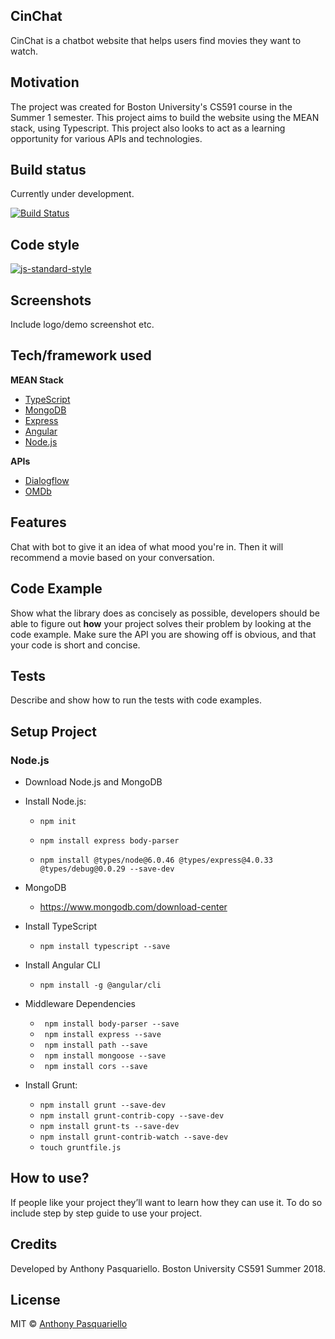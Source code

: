 ## CinChat
CinChat is a chatbot website that helps users find movies they want to watch.

## Motivation
The project was created for Boston University's CS591 course in the Summer 1 semester. This project aims to build the website using the MEAN stack, using Typescript. This project also looks to act as a learning opportunity for various APIs and technologies.

## Build status
Currently under development.

[![Build Status](https://travis-ci.org/akashnimare/foco.svg?branch=master)](https://travis-ci.org/akashnimare/foco)

## Code style
[![js-standard-style](https://img.shields.io/badge/code%20style-standard-brightgreen.svg?style=flat)](https://github.com/feross/standard)
 
## Screenshots
Include logo/demo screenshot etc.

## Tech/framework used
<b>MEAN Stack</b>
- [TypeScript](https://www.typescriptlang.org/)
- [MongoDB](https://www.typescriptlang.org/)
- [Express](https://expressjs.com/)
- [Angular](https://angular.io/)
- [Node.js](https://nodejs.org/en/)

<b>APIs</b>
- [Dialogflow](https://dialogflow.com/)
- [OMDb](http://www.omdbapi.com/)

## Features
Chat with bot to give it an idea of what mood you're in. Then it will recommend a movie based on your conversation.

## Code Example
Show what the library does as concisely as possible, developers should be able to figure out **how** your project solves their problem by looking at the code example. Make sure the API you are showing off is obvious, and that your code is short and concise.

## Tests
Describe and show how to run the tests with code examples.

## Setup Project
### Node.js
- Download Node.js and MongoDB
- Install Node.js:

    - ```npm init```

    - ```npm install express body-parser```

    - ``` npm install @types/node@6.0.46 @types/express@4.0.33 @types/debug@0.0.29 --save-dev ```
- MongoDB
    - https://www.mongodb.com/download-center 

- Install TypeScript
    - ```npm install typescript --save```

- Install Angular CLI
    - ```npm install -g @angular/cli```


- Middleware Dependencies 
    - ``` npm install body-parser --save```
    - ``` npm install express --save```
    - ``` npm install path --save```
    - ``` npm install mongoose --save```
    - ``` npm install cors --save```
    

- Install Grunt:

    - ```npm install grunt --save-dev```
    - ```npm install grunt-contrib-copy --save-dev```
    - ```npm install grunt-ts --save-dev```
    - ```npm install grunt-contrib-watch --save-dev ```
    - ```touch gruntfile.js```



## How to use?
If people like your project they’ll want to learn how they can use it. To do so include step by step guide to use your project.

## Credits
Developed by Anthony Pasquariello.
Boston University CS591 Summer 2018.

## License

MIT © [Anthony Pasquariello](https://github.com/antpas)
